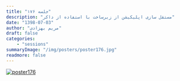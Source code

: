 ```yaml
---
title: "جلسه ۱۷۶"
description: "مستقل سازی اپلیکیشن از زیرساخت با استفاده از داکر"
date: "1398-07-03"
author: "مریم بهزادی"
draft: false
categories:
    - "sessions"
summaryImage: "/img/posters/poster176.jpg"
readmore: false
---
```

[![poster176](../../img/posters/poster176.jpg)](../../img/poster176.jpg)